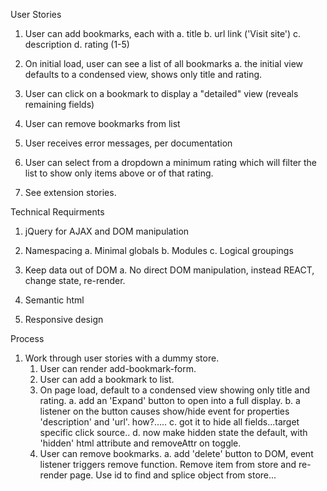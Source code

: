 User Stories
1. User can add bookmarks, each with
    a. title
    b. url link ('Visit site')
    c. description
    d. rating (1-5)

2. On initial load, user can see a list of all bookmarks
    a. the initial view defaults to a condensed view, shows only title and rating.

3. User can click on a bookmark to display a "detailed" view (reveals remaining fields)

4. User can remove bookmarks from list

5. User receives error messages, per documentation

6. User can select from a dropdown a minimum rating which will filter the list to show only items above or of that rating.

7. See extension stories.

Technical Requirments

1. jQuery for AJAX and DOM manipulation

2. Namespacing
    a. Minimal globals
    b. Modules
    c. Logical groupings

3. Keep data out of DOM
    a. No direct DOM manipulation, instead REACT, change state, re-render.

4. Semantic html

5. Responsive design

Process

1. Work through user stories with a dummy store.
    1. User can render add-bookmark-form.
    2. User can add a bookmark to list.
    3. On page load, default to a condensed view showing only title and rating.
        a. add an 'Expand' button to open into a full display.
        b. a listener on the button causes show/hide event for properties 'description' and 'url'. how?.....
        c. got it to hide all fields...target specific click source..
        d. now make hidden state the default, with 'hidden' html attribute and removeAttr on toggle.
    4. User can remove bookmarks.
        a. add 'delete' button to DOM, event listener triggers remove function. Remove item from store and re-render page. Use id to find and splice object from store...